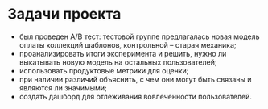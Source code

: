 # Задачи проекта

- был проведен A/B тест: тестовой группе предлагалась новая модель оплаты коллекций шаблонов, контрольной – старая механика;
- проанализировать итоги эксперимента и решить, нужно ли выкатывать новую модель на остальных пользователей;
- использовать продуктовые метрики для оценки;
- при наличии различий объяснить, с чем они могут быть связаны и являются ли значимыми;
- создать дашборд для отлеживания вовлеченности пользователей.